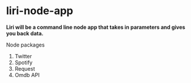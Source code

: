 # liri-node-app

<b>Liri will be a command line node app that takes in parameters and gives you back data.</b>

Node packages
1. Twitter
2. Spotify
3. Request
4. Omdb API
